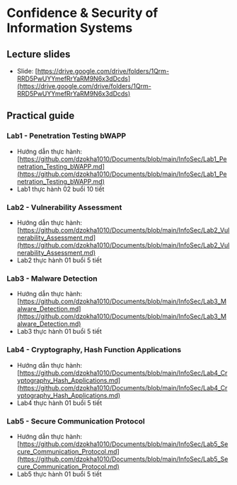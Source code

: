 # Confidence & Security of Information Systems
## Lecture slides
- Slide: [https://drive.google.com/drive/folders/1Qrm-RRD5PwUYYmefRrYaRM9N6x3dDcds](https://drive.google.com/drive/folders/1Qrm-RRD5PwUYYmefRrYaRM9N6x3dDcds)
## Practical guide
### Lab1 - Penetration Testing bWAPP
- Hướng dẫn thực hành: [https://github.com/dzokha1010/Documents/blob/main/InfoSec/Lab1_Penetration_Testing_bWAPP.md](https://github.com/dzokha1010/Documents/blob/main/InfoSec/Lab1_Penetration_Testing_bWAPP.md)
- Lab1 thực hành 02 buổi 10 tiết
### Lab2 - Vulnerability Assessment
- Hướng dẫn thực hành: [https://github.com/dzokha1010/Documents/blob/main/InfoSec/Lab2_Vulnerability_Assessment.md](https://github.com/dzokha1010/Documents/blob/main/InfoSec/Lab2_Vulnerability_Assessment.md)
- Lab2 thực hành 01 buổi 5 tiết
### Lab3 - Malware Detection
- Hướng dẫn thực hành: [https://github.com/dzokha1010/Documents/blob/main/InfoSec/Lab3_Malware_Detection.md](https://github.com/dzokha1010/Documents/blob/main/InfoSec/Lab3_Malware_Detection.md)
- Lab3 thực hành 01 buổi 5 tiết
### Lab4 - Cryptography, Hash Function Applications
- Hướng dẫn thực hành: [https://github.com/dzokha1010/Documents/blob/main/InfoSec/Lab4_Cryptography_Hash_Applications.md](https://github.com/dzokha1010/Documents/blob/main/InfoSec/Lab4_Cryptography_Hash_Applications.md)
- Lab4 thực hành 01 buổi 5 tiết
### Lab5 - Secure Communication Protocol
- Hướng dẫn thực hành: [https://github.com/dzokha1010/Documents/blob/main/InfoSec/Lab5_Secure_Communication_Protocol.md](https://github.com/dzokha1010/Documents/blob/main/InfoSec/Lab5_Secure_Communication_Protocol.md)
- Lab5 thực hành 01 buổi 5 tiết
